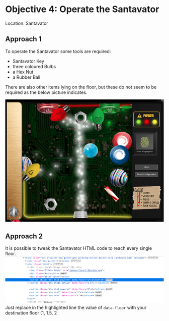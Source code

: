 # Objective 4: Operate the Santavator
Location: Santavator

## Approach 1
To operate the Santavator some tools are required:

 - Santavator Key
 - three coloured Bulbs
 - a Hex Nut
 - a Rubber Ball

There are also other items lying on the floor, but these do not seem to be required as the below picture indicates.

![Santavator](https://github.com/joergschwarzwaelder/hhc2020/blob/master/Objective-4/Santavator.png)
## Approach 2
It is possible to tweak the Santavator HTML code to reach every single floor.
![enter image description here](https://github.com/joergschwarzwaelder/hhc2020/blob/master/Objective-4/Santavator-bypass.png)Just replace in the highlighted line the value of `data-floor` with your destination floor (1, 1.5, 2
<!--stackedit_data:
eyJoaXN0b3J5IjpbMjQyMTc2NTExLC0zMjUyNTg1NzksMTI0ND
I5NTM5MywtMTg2NTc5NzIwMiwxNjMxNjc2NzAxLC0xNDk3Mjky
MjQ0XX0=
-->